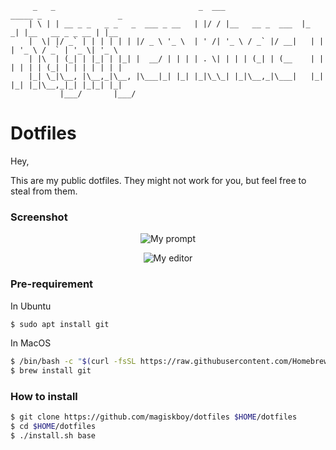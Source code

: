          _   _                                _  ___                  _____ _                 _
        | \ | | __ _ _   _ _   _  ___ _ __   | |/ / |__   __ _  ___  |_   _| |__   __ _ _ __ | |__
        |  \| |/ _` | | | | | | |/ _ \ '_ \  | ' /| '_ \ / _` |/ __|   | | | '_ \ / _` | '_ \| '_ \
        | |\  | (_| | |_| | |_| |  __/ | | | | . \| | | | (_| | (__    | | | | | | (_| | | | | | | |
        |_| \_|\__, |\__,_|\__, |\___|_| |_| |_|\_\_| |_|\__,_|\___|   |_| |_| |_|\__,_|_| |_|_| |_|
               |___/       |___/

# Dotfiles

Hey,

This are my public dotfiles. They might not work for you, but feel free to steal from them.

### Screenshot

<center>

![My prompt](https://firebasestorage.googleapis.com/v0/b/myblog-e552f.appspot.com/o/screenshot%2Fstarship_zsh.gif?alt=media&token=640a195d-db2a-4e73-8145-aa915c688f22)

![My editor](https://firebasestorage.googleapis.com/v0/b/myblog-e552f.appspot.com/o/screenshot%2Fneovim.gif?alt=media&token=f2629613-5de2-4a14-85ec-1d629cf8af23)

</center>

### Pre-requirement

In Ubuntu

```bash
$ sudo apt install git
```

In MacOS
```bash
$ /bin/bash -c "$(curl -fsSL https://raw.githubusercontent.com/Homebrew/install/HEAD/install.sh)"
$ brew install git
```

### How to install

```bash
$ git clone https://github.com/magiskboy/dotfiles $HOME/dotfiles
$ cd $HOME/dotfiles
$ ./install.sh base
```
